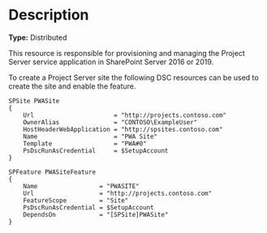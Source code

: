 # Description

**Type:** Distributed

This resource is responsible for provisioning and managing the Project Server
service application in SharePoint Server 2016 or 2019.

To create a Project Server site the following DSC resources can
be used to create the site and enable the feature.

    SPSite PWASite
    {
        Url                      = "http://projects.contoso.com"
        OwnerAlias               = "CONTOSO\ExampleUser"
        HostHeaderWebApplication = "http://spsites.contoso.com"
        Name                     = "PWA Site"
        Template                 = "PWA#0"
        PsDscRunAsCredential     = $SetupAccount
    }

    SPFeature PWASiteFeature
    {
        Name                 = "PWASITE"
        Url                  = "http://projects.contoso.com"
        FeatureScope         = "Site"
        PsDscRunAsCredential = $SetupAccount
        DependsOn            = "[SPSite]PWASite"
    }
